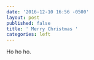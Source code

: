 ```yaml
---
date: '2016-12-10 16:56 -0500'
layout: post
published: false
title: ' Merry Christmas '
categories: left
---
```

Ho ho ho. 